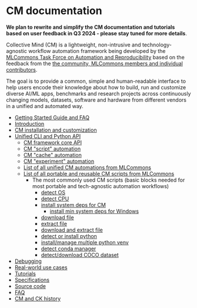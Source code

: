 # CM documentation

**We plan to rewrite and simplify the CM documentation and tutorials based on user feedback in Q3 2024 - please stay tuned for more details**.

Collective Mind (CM) is a lightweight, non-intrusive and technology-agnostic workflow automation framework 
being developed by the [MLCommons Task Force on Automation and Reproducibility](https://github.com/mlcommons/ck/blob/master/docs/taskforce.md)
based on the feedback from the [the community, MLCommons members and individual contributors](CONTRIBUTING.md).

The goal is to provide a common, simple and human-readable interface to help users encode their knowledge
about how to build, run and customize diverse AI/ML apps, benchmarks and research projects across 
continuously changing models, datasets, software and hardware from different vendors in a unified and automated way.

* [Getting Started Guide and FAQ](getting-started.md)
* [Introduction](introduction-cm.md)
* [CM installation and customization](installation.md)
* [Unified CLI and Python API](interface.md)
  * [CM framework core API](https://cknowledge.org/docs/cm)
  * [CM "script" automation](https://github.com/mlcommons/ck/blob/master/cm-mlops/automation/script/README-extra.md)
  * [CM "cache" automation](https://github.com/mlcommons/ck/blob/master/cm-mlops/automation/cache/README-extra.md)
  * [CM "experiment" automation](https://github.com/mlcommons/ck/blob/master/cm-mlops/automation/experiment/README-extra.md)
  * [List of all unified CM automations from MLCommons](list_of_automations.md)
  * [List of all portable and reusable CM scripts from MLCommons](https://access.cknowledge.org/playground/?action=scripts)
    * The most commonly used CM scripts (basic blocks needed for most portable and tech-agnostic automation workflows)
      * [detect OS](https://github.com/mlcommons/ck/tree/master/cm-mlops/script/detect-os)
      * [detect CPU](https://github.com/mlcommons/ck/tree/master/cm-mlops/script/detect-cpu)
      * [install system deps for CM](https://github.com/mlcommons/ck/tree/master/cm-mlops/script/get-sys-utils-cm)
        * [install min system deps for Windows](https://github.com/mlcommons/ck/tree/master/cm-mlops/script/get-sys-utils-min)
      * [download file](https://github.com/mlcommons/ck/blob/master/cm-mlops/script/download-file/README-extra.md)
      * [extract file](https://github.com/mlcommons/ck/blob/master/cm-mlops/script/extract-file/README-extra.md)
      * [download and extract file](https://github.com/mlcommons/ck/blob/master/cm-mlops/script/download-and-extract-file/README-extra.md)
      * [detect or install python](https://github.com/mlcommons/ck/tree/master/cm-mlops/script/get-python3)
      * [install/manage multiple python venv](https://github.com/mlcommons/ck/tree/master/cm-mlops/script/install-python-venv)
      * [detect conda manager](https://github.com/mlcommons/ck/tree/master/cm-mlops/script/get-conda)
      * [detect/download COCO dataset](https://github.com/mlcommons/ck/tree/master/cm-mlops/script/get-dataset-coco/README-extra.md)
* [Debugging](debugging.md)
* [Real-world use cases](use-cases.md)
* [Tutorials](tutorials/README.md)
* [Specifications](specs/README.md)
* [Source code](https://github.com/mlcommons/ck/tree/master/cm/cmind)
* [FAQ](faq.md)
* [CM and CK history](history.md)
